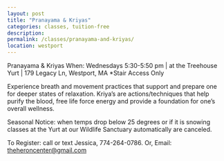 ```yaml
---
layout: post
title: "Pranayama & Kriyas"
categories: classes, tuition-free
description:
permalink: /classes/pranayama-and-kriyas/
location: westport
---
```


Pranayama & Kriyas
When: Wednesdays 5:30-5:50 pm | at the Treehouse Yurt | 179 Legacy Ln, Westport, MA *Stair Access Only

Experience breath and movement practices that support and prepare one for deeper states of relaxation. Kriya’s are actions/techniques that help purify the blood, free life force energy and provide a foundation for one’s overall wellness. 

Seasonal Notice: when temps drop below 25 degrees or if it is snowing classes at the Yurt at our Wildlife Sanctuary automatically are canceled.

To Register: call or text Jessica, 774-264-0786. Or, Email: theheroncenter@gmail.com
